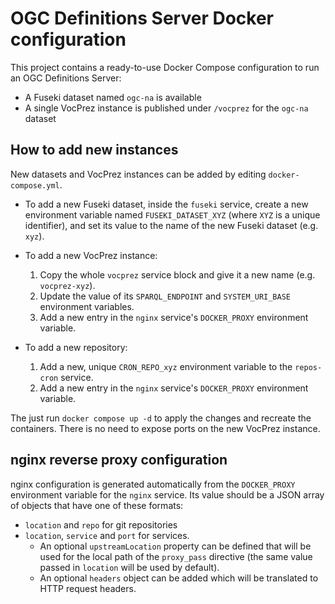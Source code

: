# OGC Definitions Server Docker configuration

This project contains a ready-to-use Docker Compose configuration to run an OGC Definitions Server:

* A Fuseki dataset named `ogc-na` is available 
* A single VocPrez instance is published under `/vocprez` for the `ogc-na` dataset

## How to add new instances

New datasets and VocPrez instances can be added by editing `docker-compose.yml`. 

* To add a new Fuseki dataset, inside the `fuseki` service, create a new environment variable named
  `FUSEKI_DATASET_XYZ` (where `XYZ` is a unique identifier), and set its value to the name of the new
  Fuseki dataset (e.g. `xyz`).
* To add a new VocPrez instance:

  1. Copy the whole `vocprez` service block and give it a new name (e.g. `vocprez-xyz`).
  2. Update the value of its `SPARQL_ENDPOINT` and `SYSTEM_URI_BASE` environment variables.
  3. Add a new entry in the `nginx` service's `DOCKER_PROXY` environment variable.

* To add a new repository:
  
  1. Add a new, unique `CRON_REPO_xyz` environment variable to the `repos-cron` service.
  2. Add a new entry in the `nginx` service's `DOCKER_PROXY` environment variable.

The just run `docker compose up -d` to apply the changes and recreate the containers. 
There is no need to expose ports on the new VocPrez instance. 

## nginx reverse proxy configuration

nginx configuration is generated automatically from the `DOCKER_PROXY` environment variable for the 
`nginx` service. Its value should be a JSON array of objects that have one of these formats:

  * `location` and `repo` for git repositories
  * `location`, `service` and `port` for services.
    * An optional `upstreamLocation` property can be defined that will be used for the local path of the
      `proxy_pass` directive (the same value passed in `location` will be used by default).
    * An optional `headers` object can be added which will be translated to HTTP request headers.